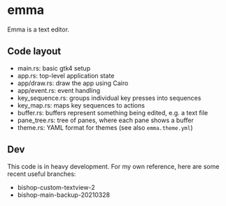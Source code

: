 # emma

Emma is a text editor.

## Code layout

- main.rs: basic gtk4 setup
- app.rs: top-level application state
- app/draw.rs: draw the app using Cairo
- app/event.rs: event handling
- key_sequence.rs: groups individual key presses into sequences
- key_map.rs: maps key sequences to actions
- buffer.rs: buffers represent something being edited, e.g. a text file
- pane_tree.rs: tree of panes, where each pane shows a buffer
- theme.rs: YAML format for themes (see also `emma.theme.yml`)

## Dev

This code is in heavy development. For my own reference, here are some
recent useful branches:

- bishop-custom-textview-2
- bishop-main-backup-20210328
